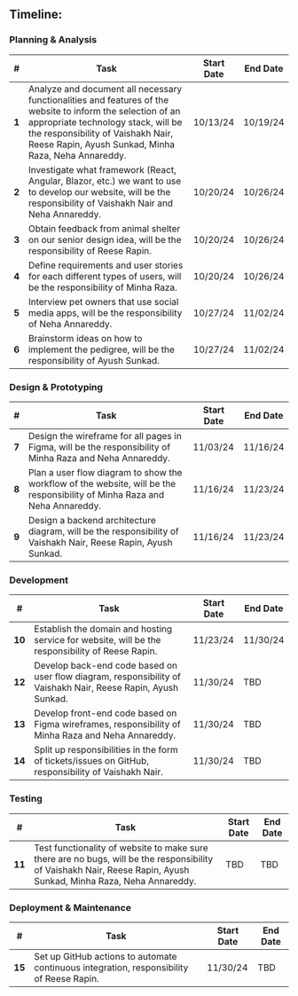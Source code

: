 ## Timeline:

### **Planning & Analysis**
| #  | Task                                                                 | Start Date | End Date   |
|----|----------------------------------------------------------------------|------------|------------|
| **1** | Analyze and document all necessary functionalities and features of the website to inform the selection of an appropriate technology stack, will be the responsibility of Vaishakh Nair, Reese Rapin, Ayush Sunkad, Minha Raza, Neha Annareddy. | 10/13/24  | 10/19/24  |
| **2** | Investigate what framework (React, Angular, Blazor, etc.) we want to use to develop our website, will be the responsibility of Vaishakh Nair and Neha Annareddy. | 10/20/24  | 10/26/24  |
| **3** | Obtain feedback from animal shelter on our senior design idea, will be the responsibility of Reese Rapin. | 10/20/24  | 10/26/24  |
| **4** | Define requirements and user stories for each different types of users, will be the responsibility of Minha Raza. | 10/20/24  | 10/26/24  |
| **5** | Interview pet owners that use social media apps, will be the responsibility of Neha Annareddy. | 10/27/24  | 11/02/24  |
| **6** | Brainstorm ideas on how to implement the pedigree, will be the responsibility of Ayush Sunkad. | 10/27/24  | 11/02/24  |

### **Design & Prototyping**
| #  | Task                                                                 | Start Date | End Date   |
|----|----------------------------------------------------------------------|------------|------------|
| **7** | Design the wireframe for all pages in Figma, will be the responsibility of Minha Raza and Neha Annareddy. | 11/03/24  | 11/16/24  |
| **8** | Plan a user flow diagram to show the workflow of the website, will be the responsibility of Minha Raza and Neha Annareddy. | 11/16/24  | 11/23/24  |
| **9** | Design a backend architecture diagram, will be the responsibility of Vaishakh Nair, Reese Rapin, Ayush Sunkad. | 11/16/24  | 11/23/24  |

### **Development**
| #  | Task                                                                 | Start Date | End Date   |
|----|----------------------------------------------------------------------|------------|------------|
| **10** | Establish the domain and hosting service for website, will be the responsibility of Reese Rapin. | 11/23/24  | 11/30/24  |
| **12** | Develop back-end code based on user flow diagram, responsibility of Vaishakh Nair, Reese Rapin, Ayush Sunkad. | 11/30/24  | TBD        |
| **13** | Develop front-end code based on Figma wireframes, responsibility of Minha Raza and Neha Annareddy. | 11/30/24  | TBD        |
| **14** | Split up responsibilities in the form of tickets/issues on GitHub, responsibility of Vaishakh Nair. | 11/30/24  | TBD        |

### **Testing**
| #  | Task                                                                 | Start Date | End Date   |
|----|----------------------------------------------------------------------|------------|------------|
| **11** | Test functionality of website to make sure there are no bugs, will be the responsibility of Vaishakh Nair, Reese Rapin, Ayush Sunkad, Minha Raza, Neha Annareddy. | TBD        | TBD        |

### **Deployment & Maintenance**
| #  | Task                                                                 | Start Date | End Date   |
|----|----------------------------------------------------------------------|------------|------------|
| **15** | Set up GitHub actions to automate continuous integration, responsibility of Reese Rapin. | 11/30/24  | TBD        |
